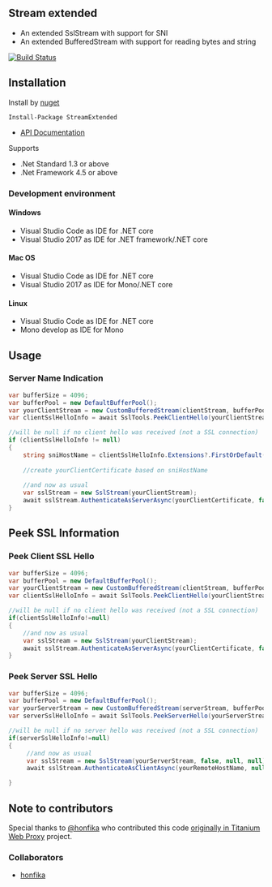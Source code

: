 ## Stream extended

* An extended SslStream with support for SNI
* An extended BufferedStream with support for reading bytes and string

<a href="https://ci.appveyor.com/project/justcoding121/Streamextended">![Build Status](https://ci.appveyor.com/api/projects/status/3vp1pdya9ncmlqwq?svg=true)</a>

## Installation

Install by [nuget](https://www.nuget.org/packages/StreamExtended)

    Install-Package StreamExtended

* [API Documentation](https://justcoding121.github.io/StreamExtended/api/StreamExtended.html)

Supports

 * .Net Standard 1.3 or above
 * .Net Framework 4.5 or above
 
### Development environment

#### Windows
* Visual Studio Code as IDE for .NET core
* Visual Studio 2017 as IDE for .NET framework/.NET core

#### Mac OS
* Visual Studio Code as IDE for .NET core
* Visual Studio 2017 as IDE for Mono/.NET core

#### Linux
* Visual Studio Code as IDE for .NET core
* Mono develop as IDE for Mono

## Usage

### Server Name Indication

```csharp
var bufferSize = 4096;
var bufferPool = new DefaultBufferPool();
var yourClientStream = new CustomBufferedStream(clientStream, bufferPool, bufferSize)
var clientSslHelloInfo = await SslTools.PeekClientHello(yourClientStream, bufferPool);

//will be null if no client hello was received (not a SSL connection)
if (clientSslHelloInfo != null)
{
    string sniHostName = clientSslHelloInfo.Extensions?.FirstOrDefault(x => x.Name == "server_name")?.Data;
   
    //create yourClientCertificate based on sniHostName
    
    //and now as usual
    var sslStream = new SslStream(yourClientStream);
    await sslStream.AuthenticateAsServerAsync(yourClientCertificate, false, SupportedSslProtocols, false);
}
```


## Peek SSL Information

### Peek Client SSL Hello
```csharp
var bufferSize = 4096;
var bufferPool = new DefaultBufferPool();
var yourClientStream = new CustomBufferedStream(clientStream, bufferPool, bufferSize)
var clientSslHelloInfo = await SslTools.PeekClientHello(yourClientStream, bufferPool);

//will be null if no client hello was received (not a SSL connection)
if(clientSslHelloInfo!=null)
{
    //and now as usual
    var sslStream = new SslStream(yourClientStream);
    await sslStream.AuthenticateAsServerAsync(yourClientCertificate, false, SupportedSslProtocols, false);
}
```

### Peek Server SSL Hello
```csharp
var bufferSize = 4096;
var bufferPool = new DefaultBufferPool();
var yourServerStream = new CustomBufferedStream(serverStream, bufferPool, bufferSize)
var serverSslHelloInfo = await SslTools.PeekServerHello(yourServerStream, bufferPool);

//will be null if no server hello was received (not a SSL connection)
if(serverSslHelloInfo!=null)
{
     //and now as usual
     var sslStream = new SslStream(yourServerStream, false, null, null);
     await sslStream.AuthenticateAsClientAsync(yourRemoteHostName, null, yourSupportedSslProtocols, false);

}
```

## Note to contributors

Special thanks to [@honfika](https://github.com/honfika) who contributed this code [originally in Titanium Web Proxy](https://github.com/justcoding121/Titanium-Web-Proxy/issues/293) project. 

### Collaborators

* [honfika](https://github.com/honfika)
